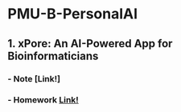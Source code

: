 # PMU-B-PersonalAI
## 1. xPore: An AI-Powered App for Bioinformaticians 
### - Note [Link!]
### - Homework [Link!](https://github.com/Faremu/PMU-B-PersonalAI/blob/main/Homework%20Xpore%20GMM.ipynb)
